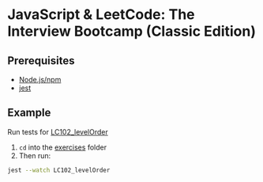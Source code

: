 # JavaScript & LeetCode: The Interview Bootcamp (Classic Edition)

## Prerequisites

- [Node.js/npm](https://nodejs.org/en/)
- [jest](https://www.npmjs.com/package/jest)

## Example

Run tests for [LC102_levelOrder](exercises/LC102_levelOrder)

1. `cd` into the [exercises](exercises) folder
2. Then run:

```bash
jest --watch LC102_levelOrder
```
